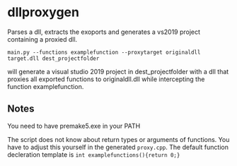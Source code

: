# dllproxygen

Parses a dll, extracts the exoports and generates a vs2019 project
containing a proxied dll. 

```
main.py --functions examplefunction --proxytarget originaldll target.dll dest_projectfolder 
```

will generate a visual studio 2019 project in dest_projectfolder
with a dll that proxies all exported functions to originaldll.dll while
intercepting the function examplefunction.

## Notes

You need to have premake5.exe in your PATH

The script does not know about return types or arguments of functions. 
You have to adjust this yourself in the generated ```proxy.cpp```.
The default function decleration template is ```int examplefunctions(){return 0;}```
